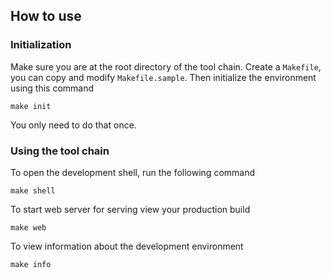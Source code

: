 ## How to use

### Initialization

Make sure you are at the root directory of the tool chain.
Create a `Makefile`, you can copy and modify `Makefile.sample`.
Then initialize the environment using this command
```
make init
```

You only need to do that once.


### Using the tool chain

To open the development shell, run the following command
```
make shell
```

To start web server for serving view your production build
```
make web
```

To view information about the development environment
```
make info
```
